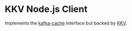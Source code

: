 # KKV Node.js Client

Implements the [kafka-cache](https://github.com/Yolean/kafka-cache/) interface but backed by [KKV](https://github.com/Yolean/kafka-keyvalue/).
